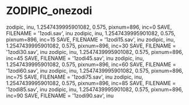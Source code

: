 # ZODIPIC_onezodi

zodipic, inu, 1.2547439995901082, 0.575, pixnum=896, inc=0
SAVE, FILENAME = '1zodi.sav', inu
zodipic, inu, 1.2547439995901082, 0.575, pixnum=896, inc=15
SAVE, FILENAME = '1zodi15.sav', inu
zodipic, inu, 1.2547439995901082, 0.575, pixnum=896, inc=30
SAVE, FILENAME = '1zodi30.sav', inu
zodipic, inu, 1.2547439995901082, 0.575, pixnum=896, inc=45
SAVE, FILENAME = '1zodi45.sav', inu
zodipic, inu, 1.2547439995901082, 0.575, pixnum=896, inc=60
SAVE, FILENAME = '1zodi60.sav', inu
zodipic, inu, 1.2547439995901082, 0.575, pixnum=896, inc=75
SAVE, FILENAME = '1zodi75.sav', inu
zodipic, inu, 1.2547439995901082, 0.575, pixnum=896, inc=85
SAVE, FILENAME = '1zodi85.sav', inu
zodipic, inu, 1.2547439995901082, 0.575, pixnum=896, inc=90
SAVE, FILENAME = '1zodi90.sav', inu

